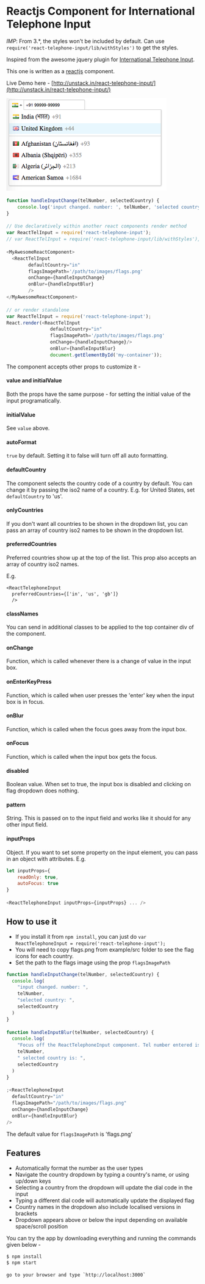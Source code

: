 # Reactjs Component for International Telephone Input

_IMP_: From 3.\*, the styles won't be included by default. Can use `require('react-telephone-input/lib/withStyles')` to get the styles.

Inspired from the awesome jquery plugin for <a href="https://github.com/Bluefieldscom/intl-tel-input" target="_blank">International Telephone Input</a>.

This one is written as a [reactjs](http://facebook.github.io/react/) component.

Live Demo here - [http://unstack.in/react-telephone-input/](http://unstack.in/react-telephone-input/)

![How it looks](/images/react-telephone-number-screenshot.png?raw=true "How it looks")

```js
function handleInputChange(telNumber, selectedCountry) {
    console.log('input changed. number: ', telNumber, 'selected country: ', selectedCountry);
}

// Use declaratively within another react components render method
var ReactTelInput = require('react-telephone-input');
// var ReactTelInput = require('react-telephone-input/lib/withStyles'), if you need the styles

<MyAwesomeReactComponent>
  <ReactTelInput
        defaultCountry="in"
        flagsImagePath='/path/to/images/flags.png'
        onChange={handleInputChange}
        onBlur={handleInputBlur}
        />
</MyAwesomeReactComponent>

// or render standalone
var ReactTelInput = require('react-telephone-input');
React.render(<ReactTelInput
                defaultCountry="in"
                flagsImagePath='/path/to/images/flags.png'
                onChange={handleInputChange}/>
                onBlur={handleInputBlur}
                document.getElementById('my-container'));
```

The component accepts other props to customize it -

#### value and initialValue

Both the props have the same purpose - for setting the initial value of the input programatically.

#### initialValue

See `value` above.

#### autoFormat

`true` by default. Setting it to false will turn off all auto formatting.

#### defaultCountry

The component selects the country code of a country by default. You can change it by passing the iso2 name of a country. E.g. for United States, set `defaultCountry` to 'us'.

#### onlyCountries

If you don't want all countries to be shown in the dropdown list, you can pass an array of country iso2 names to be shown in the dropdown list.

#### preferredCountries

Preferred countries show up at the top of the list. This prop also accepts an array of country iso2 names.

E.g.

```
<ReactTelephoneInput
  preferredCountries={['in', 'us', 'gb']}
  />
```

#### classNames

You can send in additional classes to be applied to the top container div of the component.

#### onChange

Function, which is called whenever there is a change of value in the input box.

#### onEnterKeyPress

Function, which is called when user presses the 'enter' key when the input box is in focus.

#### onBlur

Function, which is called when the focus goes away from the input box.

#### onFocus

Function, which is called when the input box gets the focus.

#### disabled

Boolean value. When set to true, the input box is disabled and clicking on flag dropdown does nothing.

#### pattern

String. This is passed on to the input field and works like it should for any other input field.

#### inputProps

Object. If you want to set some property on the input element, you can pass in an object with attributes. E.g.

```javascript
let inputProps={
    readOnly: true,
    autoFocus: true
}

<ReactTelephoneInput inputProps={inputProps} ... />
```

## How to use it

* If you install it from `npm install`, you can just do `var ReactTelephoneInput = require('react-telephone-input');`
* You will need to copy flags.png from example/src folder to see the flag icons for each country.
* Set the path to the flags image using the prop `flagsImagePath`

```js
function handleInputChange(telNumber, selectedCountry) {
  console.log(
    "input changed. number: ",
    telNumber,
    "selected country: ",
    selectedCountry
  )
}

function handleInputBlur(telNumber, selectedCountry) {
  console.log(
    "Focus off the ReactTelephoneInput component. Tel number entered is: ",
    telNumber,
    " selected country is: ",
    selectedCountry
  )
}

;<ReactTelephoneInput
  defaultCountry="in"
  flagsImagePath="/path/to/images/flags.png"
  onChange={handleInputChange}
  onBlur={handleInputBlur}
/>
```

The default value for `flagsImagePath` is 'flags.png'

## Features

* Automatically format the number as the user types
* Navigate the country dropdown by typing a country's name, or using up/down keys
* Selecting a country from the dropdown will update the dial code in the input
* Typing a different dial code will automatically update the displayed flag
* Country names in the dropdown also include localised versions in brackets
* Dropdown appears above or below the input depending on available space/scroll position

You can try the app by downloading everything and running the commands given below -

```
$ npm install
$ npm start

go to your browser and type `http://localhost:3000`
```
